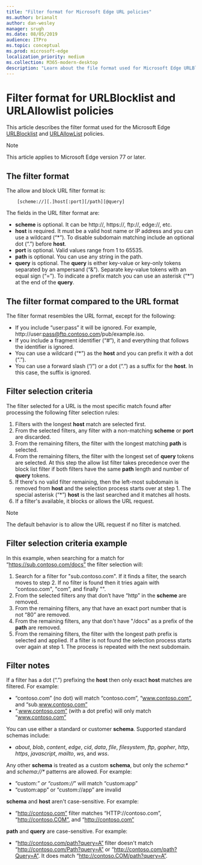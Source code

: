 ```yaml
---
title: "Filter format for Microsoft Edge URL policies"
ms.author: brianalt
author: dan-wesley
manager: srugh
ms.date: 08/05/2019
audience: ITPro
ms.topic: conceptual
ms.prod: microsoft-edge
localization_priority: medium
ms.collection: M365-modern-desktop
description: "Learn about the file format used for Microsoft Edge URLBlocklist and URLAllowlist policies."
---
```


# Filter format for URLBlocklist and URLAllowlist policies

This article describes the filter format used for the Microsoft Edge [URLBlocklist]( https://docs.microsoft.com/DeployEdge/microsoft-edge-policies#urlblocklist) and [URLAllowList](https://docs.microsoft.com/DeployEdge/microsoft-edge-policies#urlallowlist) policies.

> [!NOTE]
> This article applies to Microsoft Edge version 77 or later.

## The filter format

The allow and block URL filter format is:

```
    [scheme://][.]host[:port][/path][@query]
```

The fields in the URL filter format are:

- **scheme** is optional. It can be http://, https://, ftp://, edge://, etc.
- **host** is required. It must be a valid host name or IP address and you can use a wildcard (“*”). To disable subdomain matching include an optional dot (“.”) before **host**.
- **port** is optional. Valid values range from 1 to 65535.
- **path** is optional. You can use any string in the path.
- **query** is optional. The **query** is either key-value or key-only tokens separated by an ampersand (“&”). Separate key-value tokens with an equal sign (“=”). To indicate a prefix match you can use an asterisk (“*”) at the end of the **query**.

## The filter format compared to the URL format

The filter format resembles the URL format, except for the following:

- If you include “user:pass” it will be ignored. For example, http://user:pass@ftp.contoso.com/pub/example.iso.
- If you include a fragment identifier (“#”), it and everything that follows the identifier is ignored.
- You can use a wildcard (“*”) as the **host** and you can prefix it with a dot (“.”).
- You can use a forward slash (“/”) or a dot (“.”) as a suffix for the **host**. In this case, the suffix is ignored.

## Filter selection criteria

The filter selected for a URL is the most specific match found after processing the following filter selection rules:

1. Filters with the longest **host** match are selected first.
2. From the selected filters, any filter with a non-matching **scheme** or **port** are discarded.
3. From the remaining filters, the filter with the longest matching **path** is selected.
4. From the remaining filters, the filter with the longest set of **query** tokens are selected. At this step the allow list filter takes precedence over the block list filter if both filters have the same **path** length and number of **query** tokens.
5. If there's no valid filter remaining, then the left-most subdomain is removed from **host** and the selection process starts over at step 1. The special asterisk (“*”) **host** is the last searched and it matches all hosts.
6. If a filter's available, it blocks or allows the URL request.

>[!NOTE]
>The default behavior is to allow the URL request if no filter is matched.

## Filter selection criteria example

In this example, when searching for a match for “https://sub.contoso.com/docs” the filter selection will:

1. Search for a filter for "sub.contoso.com". If it finds a filter, the search moves to step 2. If no filter is found then it tries again with "contoso.com", "com”, and finally "".
2. From the selected filters any that don’t have “http” in the **scheme** are removed.
3. From the remaining filters, any that have an exact port number that is not “80” are removed.
4. From the remaining filters, any that don't have "/docs" as a prefix of the **path** are removed.
5. From the remaining filters, the filter with the longest path prefix is selected and applied. If a filter is not found the selection process starts over again at step 1. The process is repeated with the next subdomain.

## Filter notes

If a filter has a dot (“.”) prefixing the **host** then only exact **host** matches are filtered. For example:

- “contoso.com” (no dot) will match “contoso.com”, “www.contoso.com”, and “sub.www.contoso.com”
- “.www.contoso.com” (with a dot prefix) will only match “www.contoso.com”

You can use either a standard or customer **schema**. Supported standard schemas include:

- _about_, _blob_, _content_, _edge_, _cid_, _data_, _file_, _filesystem_, _ftp_, _gopher_, _http_, _https_, _javascript_, _mailto_, _ws_, and _wss_.

Any other **schema** is treated as a custom **schema**, but only the _schema:*_ and _schema://*_ patterns are allowed. For example:

- “custom:*” or “custom://*” will match “custom:app”
- “custom:app” or “custom://app” are invalid

**schema** and **host** aren't case-sensitive. For example:

- “http://contoso.com” filter matches “HTTP://contoso.com”, “http://contoso.COM”, and “http://contoso.com”

**path** and **query** are case-sensitive. For example:

- “http://contoso.com/path?query=A” filter doesn't match “http://contoso.com/Path?query=A” or “http://contoso.com/path?Query=A”. It does match “http://contoso.COM/path?query=A”.
